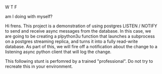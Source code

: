 W
T
F

am I doing with myself?

Hi frens.  This project is a demonstration of using postgres LISTEN / NOTIFY
to send and receive async messages from the database.  In this case, we
are going to be creating a plpython3u function that launches a subprocess
on a postgres streaming replica, and turns it into a fully read-write
database.  As part of this, we will fire off a notification about the
change to a listening async python client that will log the change.

This following stunt is perfomred by a trained "professional".  Do not try
to recreate this in your environment.
